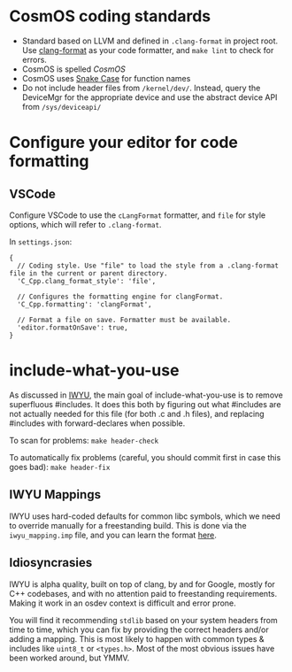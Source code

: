 # CosmOS coding standards

- Standard based on LLVM and defined in `.clang-format` in project root. Use [clang-format](https://clang.llvm.org/docs/ClangFormat.html) as your code formatter, and `make lint` to check for errors.
- CosmOS is spelled <i>CosmOS</i>
- CosmOS uses [Snake Case](https://en.wikipedia.org/wiki/Snake_case) for function names
- Do not include header files from `/kernel/dev/`. Instead, query the DeviceMgr for the appropriate device and use the abstract device API from `/sys/deviceapi/`

# Configure your editor for code formatting

## VSCode

Configure VSCode to use the `cLangFormat` formatter, and `file` for style options, which will refer to `.clang-format`.

In `settings.json`:

```json5
{
  // Coding style. Use "file" to load the style from a .clang-format file in the current or parent directory.
  'C_Cpp.clang_format_style': 'file',

  // Configures the formatting engine for clangFormat.
  'C_Cpp.formatting': 'clangFormat',

  // Format a file on save. Formatter must be available.
  'editor.formatOnSave': true,
}
```

# include-what-you-use

As discussed in [IWYU](https://include-what-you-use.org/), the main goal of include-what-you-use is to remove superfluous #includes. It does this both by figuring out what #includes are not actually needed for this file (for both .c and .h files), and replacing #includes with forward-declares when possible.

To scan for problems:
`make header-check`

To automatically fix problems (careful, you should commit first in case this goes bad):
`make header-fix`

## IWYU Mappings

IWYU uses hard-coded defaults for common libc symbols, which we need to override manually for a freestanding build. This is done via the `iwyu_mapping.imp` file,
and you can learn the format [here](https://github.com/include-what-you-use/include-what-you-use/blob/master/docs/IWYUMappings.md).

## Idiosyncrasies

IWYU is alpha quality, built on top of clang, by and for Google, mostly for C++ codebases, and with no attention paid to freestanding requirements. Making it work in an osdev context is difficult and error prone.

You will find it recommending `stdlib` based on your system headers from time to time, which you can fix by providing the correct headers and/or adding a mapping. This is most likely to happen with common types & includes like `uint8_t` or `<types.h>`. Most of the most obvious issues have been worked around, but YMMV.
